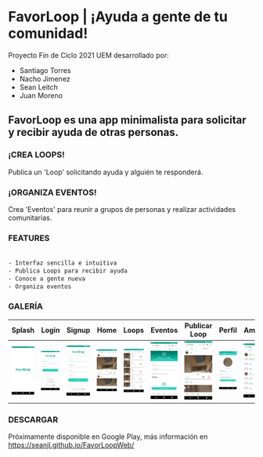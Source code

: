 # FavorLoop | ¡Ayuda a gente de tu comunidad!
Proyecto Fin de Ciclo 2021 UEM desarrollado por:

- Santiago Torres  
- Nacho Jimenez  
- Sean Leitch  
- Juan Moreno  

## FavorLoop es una app minimalista para solicitar y recibir ayuda de otras personas.

### ¡CREA LOOPS!  
Publica un 'Loop' solicitando ayuda y alguién te responderá.

### ¡ORGANIZA EVENTOS!  
Crea 'Eventos' para reunir a grupos de personas y realizar actividades comunitarias.

### FEATURES

~~~

- Interfaz sencilla e intuitiva
- Publica Loops para recibir ayuda
- Conoce a gente nueva
- Organiza eventos

~~~

### GALERÍA
| Splash | Login | Signup | Home | Loops | Eventos | Publicar Loop | Perfil | Amigos |
|:-:|:-:|:-:|:-:|-|-|-|-|-|
| ![](app/img/splash.jpg) | ![](app/img/login.jpg) | ![](app/img/signup.jpg) | ![](app/img/home.jpg) | ![](app/img/eventos.jpg) | ![](app/img/publicaciones.jpg) | ![](app/img/loops.jpg) | ![](app/img/perfil.jpg) | ![](app/img/busqueda.jpg) |

### DESCARGAR
Próximamente disponible en Google Play, más información en https://seanjl.github.io/FavorLoopWeb/
